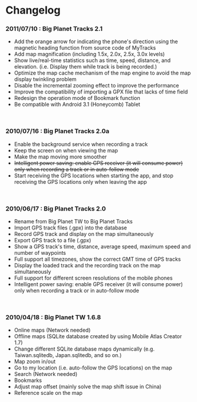 # Changelog #

### 2011/07/10 : Big Planet Tracks 2.1 ###
  * Add the orange arrow for indicating the phone's direction using the magnetic heading function from source code of MyTracks
  * Add map magnification (including 1.5x, 2.0x, 2.5x, 3.0x levels)
  * Show live/real-time statistics such as time, speed, distance, and elevation. (i.e. Display them while track is being recorded.)
  * Optimize the map cache mechanism of the map engine to avoid the map display twinkling problem
  * Disable the incremental zooming effect to improve the performance
  * Improve the compatibility of importing a GPX file that lacks of time field
  * Redesign the operation mode of Bookmark function
  * Be compatible with Android 3.1 (Honeycomb) Tablet
<br />

### 2010/07/16 : Big Planet Tracks 2.0a ###
  * Enable the background service when recording a track
  * Keep the screen on when viewing the map
  * Make the map moving more smoother
  * ~~Intelligent power saving: enable GPS receiver (it will consume power) only when recording a track or in auto-follow mode~~
  * Start receiving the GPS locations when starting the app, and stop receiving the GPS locations only when leaving the app
<br />

### 2010/06/17 : Big Planet Tracks 2.0 ###
  * Rename from Big Planet TW to Big Planet Tracks
  * Import GPS track files (.gpx) into the database
  * Record GPS track and display on the map simultaneously
  * Export GPS track to a file (.gpx)
  * Show a GPS track's time, distance, average speed, maximum speed and number of waypoints
  * Full support all timezones, show the correct GMT time of GPS tracks
  * Display the loaded track and the recording track on the map simultaneously
  * Full support for different screen resolutions of the mobile phones
  * Intelligent power saving: enable GPS receiver (it will consume power) only when recording a track or in auto-follow mode
<br />

### 2010/04/18 : Big Planet TW 1.6.8 ###
  * Online maps (Network needed)
  * Offline maps (SQLite database created by using Mobile Atlas Creator 1.7)
  * Change different SQLite database maps dynamically (e.g. Taiwan.sqlitedb, Japan.sqlitedb, and so on.)
  * Map zoom in/out
  * Go to my location (i.e. auto-follow the GPS locations) on the map
  * Search (Network needed)
  * Bookmarks
  * Adjust map offset (mainly solve the map shift issue in China)
  * Reference scale on the map